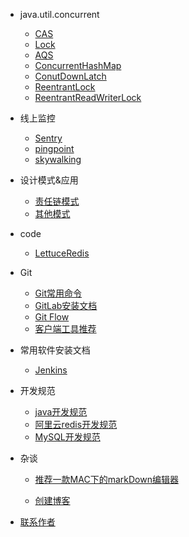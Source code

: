 - java.util.concurrent
  - [CAS]()
  - [Lock]()
  - [AQS]()
  - [ConcurrentHashMap]()
  - [ConutDownLatch]()
  - [ReentrantLock]()
  - [ReentrantReadWriterLock]()
  
- 线上监控

  - [Sentry]()
  - [pingpoint]()
  - [skywalking]()

- 设计模式&应用
  - [责任链模式]()
  - [其他模式]()
  
- code
  - [LettuceRedis](code/LettuceRedis.md)

- Git
  - [Git常用命令](git/git-introduction.md)
  - [GitLab安装文档](git/gitlab安装文档.md)
  - [Git Flow](git/git-flow.md)
  - [客户端工具推荐](git/git-client.md)
  
- 常用软件安装文档
  - [Jenkins](software/jenkins.md)
  
- 开发规范

  - [java开发规范](standard/java-standard.md)
  - [阿里云redis开发规范](standard/ali-redis-standard.md)
  - [MySQL开发规范](standard/MySQL-standard.md)

- 杂谈

  - [推荐一款MAC下的markDown编辑器](talk-about/markdown-vim-recom.md)

  - [创建博客](talk-about/blog-road.md)
  

- [联系作者](contactme.md)
